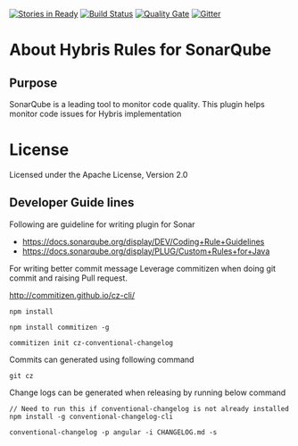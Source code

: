[![Stories in Ready](https://badge.waffle.io/divyakumarjain/sonar-hybris-plugin.png?label=ready&title=Ready)](https://waffle.io/divyakumarjain/sonar-hybris-plugin?utm_source=badge)
[![Build Status](https://travis-ci.org/divyakumarjain/sonar-hybris-plugin.svg?branch=master)](https://travis-ci.org/divyakumarjain/sonar-hybris-plugin)
[![Quality Gate](https://sonarqube.com/api/badges/gate?key=org.divy%3Asonar-hybris-plugin)](https://sonarqube.com/dashboard?id=org.divy%3Asonar-hybris-plugin)
[![Gitter](https://badges.gitter.im/sonar-hybris-plugin.svg)](https://gitter.im/sonar-hybris-plugin?utm_source=badge&utm_medium=badge&utm_campaign=pr-badge)

# About Hybris Rules for SonarQube


## Purpose

SonarQube is a leading tool to monitor code quality. This plugin helps monitor code issues for Hybris implementation
 

# License
Licensed under the Apache License, Version 2.0

## Developer Guide lines

Following are guideline for writing plugin for Sonar

* https://docs.sonarqube.org/display/DEV/Coding+Rule+Guidelines
* https://docs.sonarqube.org/display/PLUG/Custom+Rules+for+Java


For writing better commit message Leverage commitizen when doing git commit and raising Pull request.

http://commitizen.github.io/cz-cli/

```commandline
npm install

npm install commitizen -g

commitizen init cz-conventional-changelog

```

Commits can generated using following command

```commandline
git cz
```
Change logs can be generated when releasing by running below command

```commandline
// Need to run this if conventional-changelog is not already installed 
npm install -g conventional-changelog-cli  

conventional-changelog -p angular -i CHANGELOG.md -s 
```